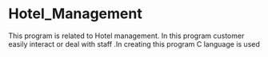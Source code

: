 # Hotel_Management
This program is related to Hotel management. In this program customer easily interact or deal with staff .In creating this program C language is used
